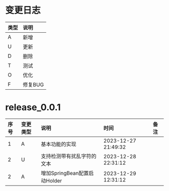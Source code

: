 # 变更日志

| 类型  | 说明    |
|:----|:------|
| A   | 新增    |
| U   | 更新    |
| D   | 删除    |
| T   | 测试    |
| O   | 优化    |
| F   | 修复BUG |

# release_0.0.1

| 序号 | 变更类型 | 说明 | 时间 | 备注 |
|:---|:---|:---|:---|:--|
| 1 | A | 基本功能的实现 | 2023-12-27 21:49:32 | |
| 2 | U | 支持检测带有扰乱字符的文本 | 2023-12-28 22:31:12 | |
| 2 | A | 增加SpringBean配置启动Holder | 2023-12-29 12:31:12 | |